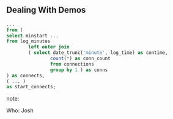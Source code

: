 ## Dealing With Demos

```sql
...
from (
select minstart ...
from log_minutes
        left outer join
        ( select date_trunc('minute', log_time) as contime,
                count(*) as conn_count
                from connections
                group by 1 ) as conns
) as connects,
( ... ) 
as start_connects;
```

note:

Who: Josh
